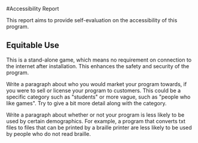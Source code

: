 #Accessibility Report

This report aims to provide self-evaluation on the accessibility of this program.

## Equitable Use

This is a stand-alone game, which means no requirement on connection to the internet after installation. This enhances the safety and security of the program.

Write a paragraph about who you would market your program towards, if you were to sell or license your program to customers. This could be a specific category such as "students" or more vague, such as "people who like games". Try to give a bit more detail along with the category.

Write a paragraph about whether or not your program is less likely to be used by certain demographics. For example, a program that converts txt files to files that can be printed by a braille printer are less likely to be used by people who do not read braille.